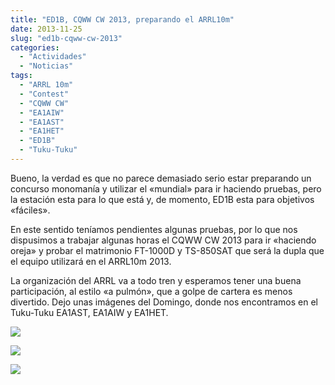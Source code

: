 ```yaml
---
title: "ED1B, CQWW CW 2013, preparando el ARRL10m"
date: 2013-11-25
slug: "ed1b-cqww-cw-2013"
categories:
  - "Actividades"
  - "Noticias"
tags:
  - "ARRL 10m"
  - "Contest"
  - "CQWW CW"
  - "EA1AIW"
  - "EA1AST"
  - "EA1HET"
  - "ED1B"
  - "Tuku-Tuku"
---
```


Bueno, la verdad es que no parece demasiado serio estar preparando un concurso monomanía y utilizar el «mundial» para ir haciendo pruebas, pero la estación esta para lo que está y, de momento, ED1B esta para objetivos «fáciles».

En este sentido teníamos pendientes algunas pruebas, por lo que nos dispusimos a trabajar algunas horas el CQWW CW 2013 para ir «haciendo oreja» y probar el matrimonio FT-1000D y TS-850SAT que será la dupla que el equipo utilizará en el ARRL10m 2013.

La organización del ARRL va a todo tren y esperamos tener una buena participación, al estilo «a pulmón», que a golpe de cartera es menos divertido. Dejo unas imágenes del Domingo, donde nos encontramos en el Tuku-Tuku EA1AST, EA1AIW y EA1HET.

[![](https://www.eb1tr.com/wp-content/uploads/2013/11/cqwwcw20131-150x150.jpg)](https://www.eb1tr.com/wp-content/uploads/2013/11/cqwwcw20131.jpg)

[![](https://www.eb1tr.com/wp-content/uploads/2013/11/cqwwcw20133-150x150.jpg)](https://www.eb1tr.com/wp-content/uploads/2013/11/cqwwcw20133.jpg)

[![](https://www.eb1tr.com/wp-content/uploads/2013/11/cqwwcw20132-150x150.jpg)](https://www.eb1tr.com/wp-content/uploads/2013/11/cqwwcw20132.jpg)
  

